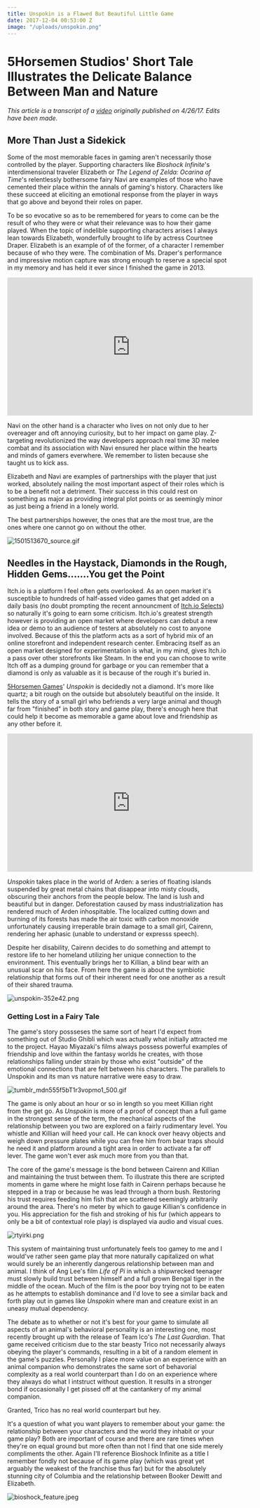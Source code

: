 ```yaml
---
title: Unspokin is a Flawed But Beautiful Little Game
date: 2017-12-04 00:53:00 Z
image: "/uploads/unspokin.png"
---
```


# 5Horsemen Studios' Short Tale Illustrates the Delicate Balance Between Man and Nature

*This article is a transcript of a [video](https://www.youtube.com/watch?v=I8Lrhr0U-sE) originally published on 4/26/17. Edits have been made.*

## More Than Just a Sidekick

Some of the most memorable faces in gaming aren't necessarily those controlled by the player. Supporting characters like *Bioshock Infinite*'s interdimensional traveler Elizabeth or *The Legend of Zelda: Ocarina of Time*'s relentlessly bothersome fairy Navi are examples of those who have cemented their place within the annals of gaming's history. Characters like these succeed at eliciting an emotional response from the player in ways that go above and beyond their roles on paper. 

To be so evocative so as to be remembered for years to come can be the result of who they were or what their relevance was to how their game played. When the topic of indelible supporting characters arises I always lean towards Elizabeth, wonderfully brought to life by actress Courtnee Draper. Elizabeth is an example of of the former, of a character I remember because of who they were. The combination of Ms. Draper's performance and impressive motion capture was strong enough to reserve a special spot in my memory and has held it ever since I finished the game in 2013. 

<iframe type="text/html" frameborder="0" width="560" height="315" src="https://www.youtube.com/embed/XqroDK7ZVEo?start=43" allowfullscreen></iframe>

Navi on the other hand is a character who lives on not only due to her overeager and oft annoying curiosity, but to her impact on game play. Z-targeting revolutionized the way developers approach real time 3D melee combat and its association with Navi ensured her place within the hearts and minds of gamers everwhere. We remember to listen because she taught us to kick ass. 

Elizabeth and Navi are examples of partnerships with the player that just worked, absolutely nailing the most important aspect of their roles which is to be a benefit not a detriment. Their success in this could rest on something as major as providing integral plot points or as seemingly minor as just being a friend in a lonely world. 

The best partnerships however, the ones that are the most true, are the ones where one cannot go on without the other. 

![1501513670_source.gif](/uploads/1501513670_source.gif)

## Needles in the Haystack, Diamonds in the Rough, Hidden Gems.......You get the Point

Itch.io is a platform I feel often gets overlooked. As an open market it's susceptible to hundreds of half-assed video games that get added on a daily basis (no doubt prompting the recent announcment of [Itch.io Selects](https://itch.io/blog/15563/announcing-itchio-selects-curated-bundle-of-some-of-our-favorite-games)) so naturally it's going to earn some criticism. Itch.io's greatest strength however is providing an open market where developers can debut a new idea or demo to an audience of testers at absolutely no cost to anyone involved. Because of this the platform acts as a sort of hybrid mix of an online storefront and independent research center. Embracing itself as an open market designed for experimentation is what, in my mind, gives Itch.io a pass over other storefronts like Steam. In the end you can choose to write Itch off as a dumping ground for garbage or you can remember that a diamond is only as valuable as it is because of the rough it's buried in. 

[5Horsemen Games](http://www.5horsemengames.com/)' *Unspokin* is decidedly not a diamond. It's more like quartz; a bit rough on the outside but absolutely beautiful on the inside. It tells the story of a small girl who befriends a very large animal and though far from "finished" in both story and game play, there's enough here that could help it become as memorable a game about love and friendship as any other before it. 

<iframe width="560" height="315" src="https://www.youtube.com/embed/5dvW6MBT6TI" frameborder="0" gesture="media" allow="encrypted-media" allowfullscreen></iframe>

*Unspokin* takes place in the world of Arden: a series of floating islands suspended by great metal chains that disappear into misty clouds, obscuring their anchors from the people below. The land is lush and beautiful but in danger. Deforestation caused by mass industrialization has rendered much of Arden inhospitable. The localized cutting down and burning of its forests has made the air toxic with carbon monoxide unfortunately causing irreperable brain damage to a small girl, Cairenn, rendering her aphasic (unable to understand or expresss speech). 

Despite her disability, Cairenn decides to do something and attempt to restore life to her homeland utilizing her unique connection to the environment. This eventually brings her to Killian, a blind bear with an unusual scar on his face. From here the game is about the  symbiotic relationship that forms out of their inherent need for one another as a result of their shared trauma.  

![unspokin-352e42.png](/uploads/unspokin-352e42.png)

### Getting Lost in a Fairy Tale

The game's story possseses the same sort of heart I'd expect from something out of Studio Ghibli which was actually what initially attracted me to the project. Hayao Miyazaki's films always possess powerful examples of friendship and love within the fantasy worlds he creates, with those relationships falling under strain by those who exist "outside" of the emotional connections that are felt between his characters. The parallels to Unspokin and its man vs nature narrative were easy to draw.  

![tumblr_mdn555f5bT1r3vopmo1_500.gif](/uploads/tumblr_mdn555f5bT1r3vopmo1_500.gif)

The game is only about an hour or so in length so you meet Killian right from the get go. As *Unspokin* is more of a proof of concept than a full game in the strongest sense of the term, the mechanical aspects of the relationship between you two are explored on a fairly rudimentary level. You whistle and Killian will heed your call. He can knock over heavy objects and weigh down pressure plates while you can free him from bear traps should he need it and platform around a tight area in order to activate a far off lever. The game won't ever ask much more from you than that. 

The core of the game's message is the bond between Cairenn and Killian and maintaining the trust between them. To illustrate this there are scripted moments in game where he might lose faith in Cairenn perhaps because he stepped in a trap or because he was lead through a thorn bush. Restoring his trust requires feeding him fish that are scattered seemingly arbitrarily around the area. There's no meter by which to gauge Killian's confidence in you. His appreciation for the fish and stroking of his fur (which appears to only be a bit of contextual role play) is displayed via audio and visual cues. 

![rtyirki.png](/uploads/rtyirki.png)

This system of maintaining trust unfortunately feels too gamey to me and I would've rather seen game play that more naturally capitalized on what would surely be an inherently dangerous relationship between man and animal. I think of Ang Lee's film *Life of Pi* in which a shipwrecked teenager must slowly build trust between himself and a full grown Bengal tiger in the middle of the ocean. Much of the film is the poor boy trying not to be eaten as he attempts to establish dominance and I'd love to see a similar back and forth play out in games like *Unspokin* where man and creature exist in an uneasy mutual dependency. 

The debate as to whether or not it's best for your game to simulate all aspects of an animal's behavioral personality is an interesting one, most recently brought up with the release of Team Ico's *The Last Guardian*. That game received criticism due to the star beasty Trico not necessarily always obeying the player's commands, resulting in a bit of a random element in the game's puzzles. Personally I place more value on an experience with an animal companion who demonstrates the same sort of behavorial complexity as a real world counterpart than I do on an experience where they always do what I intstruct without question. It results in a stronger bond if occasionally I get pissed off at the cantankery of my animal companion. 

Granted, Trico has no real world counterpart but hey. 

It's a question of what you want players to remember about your game: the relationship between your characters and the world they inhabit or your game play? Both are important of course and there are rare times when they're on equal ground but more often than not I find that one side merely compliments the other. Again I'll reference Bioshock Infinite as a title I remember fondly not because of its game play (which was great yet arguably the weakest of the franchise thus far) but for the absolutely stunning city of Columbia and the relationship between Booker Dewitt and Elizabeth. 

![bioshock_feature.jpeg](/uploads/bioshock_feature.jpeg)








